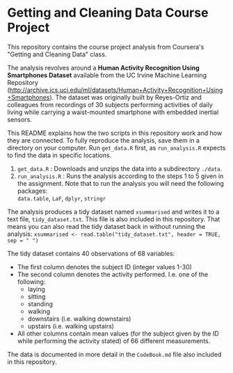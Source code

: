 # Getting and Cleaning Data Course Project

This repository contains the course project analysis from Coursera's "Getting and Cleaning Data" class.

The analysis revolves around a **Human Activity Recognition Using Smartphones Dataset** available from the UC Irvine Machine Learning Repository (http://archive.ics.uci.edu/ml/datasets/Human+Activity+Recognition+Using+Smartphones).
The dataset was originally built by Reyes-Ortiz and colleagues from recordings of 30 subjects performing activities of daily living while carrying a waist-mounted smartphone with embedded inertial sensors.

This README explains how the two scripts in this repository work and how they are connected.
To fully reproduce the analysis, save them in a directory on your computer.
Run `get_data.R` first, as `run_analysis.R` expects to find the data in specific locations.

1. `get_data.R`
:   Downloads and unzips the data into a subdirectory `./data`.
2. `run_analysis.R`
:   Runs the analysis according to the steps 1 to 5 given in the assignment.
    Note that to run the analysis you will need the following packages:  
    `data.table`, `LaF`, `dplyr`, `stringr`


The analysis produces a tidy dataset named `xsummarised` and writes it to a text file, `tidy_dataset.txt`.
This file is also included in this repository.
That means you can also read the tidy dataset back in without running the analysis:
`xsummarised <- read.table("tidy_dataset.txt", header = TRUE, sep = " ")`

The tidy dataset contains 40 observations of 68 variables:

* The first column denotes the subject ID (integer values 1-30)
* The second column denotes the activity performed. I.e. one of the following:
    * laying
    * sitting
    * standing
    * walking
    * downstairs (i.e. walking downstairs)
    * upstairs (i.e. walking upstairs)
* All other columns contain mean values (for the subject given by the ID while performing the activity stated) of 66 different measurements.

The data is documented in more detail in the `CodeBook.md` file also included in this repository.
